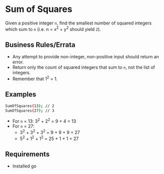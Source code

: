 # Sum of Squares

Given a positive integer `n`, find the smallest number of squared integers which sum to `n` (i.e. n = x<sup>2</sup> + y<sup>2</sup> should yield `2`).

## Business Rules/Errata

- Any attempt to provide non-integer, non-positive input should return an error.
- Return only the count of squared integers that sum to `n`, not the list of integers.
- Remember that 1<sup>2</sup> = 1.

## Examples

```bash
SumOfSquares(13); // 2
SumOfSquares(27); // 3
```

- For `n` = 13: 3<sup>2</sup> + 2<sup>2</sup> = 9 + 4 = 13
- For `n` = 27:
    - 3<sup>2</sup> + 3<sup>2</sup> + 3<sup>2</sup> = 9 + 9 + 9 = 27
    - 5<sup>2</sup> + 1<sup>2</sup> + 1<sup>2</sup> = 25 + 1 + 1 = 27
    
## Requirements

- Installed go

